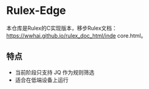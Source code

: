 # Rulex-Edge
本仓库是Rulex的C实现版本，移步Rulex文档：https://wwhai.github.io/rulex_doc_html/inde core.html。
## 特点
- 当前阶段只支持 JQ 作为规则筛选
- 适合在低端设备上运行